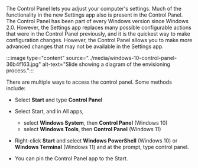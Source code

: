 The Control Panel lets you adjust your computer's settings. Much of the functionality in the new Settings app also is present in the Control Panel. The Control Panel has been part of every Windows version since Windows 2.0. However, the Settings app replaces many possible configurable actions that were in the Control Panel previously, and it is the quickest way to make configuration changes. However, the Control Panel allows you to make more advanced changes that may not be available in the Settings app.

:::image type="content" source="../media/windows-10-control-panel-36b4f163.jpg" alt-text="Slide showing a diagram of the envisioning process.":::


There are multiple ways to access the control panel. Some methods include:

 -  Select **Start** and type **Control Panel**
 -  Select Start, and in All apps,
    
     -  select **Windows System**, then **Control Panel** (Windows 10)
     -  select **Windows Tools**, then **Control Panel** (Windows 11)
 -  Right-click **Start** and select **Windows PowerShell** (Windows 10) or **Windows Terminal** (Windows 11) and at the prompt, type control panel.
 -  You can pin the Control Panel app to the Start.

